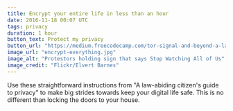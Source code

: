 ```yaml
---
title: Encrypt your entire life in less than an hour
date: 2016-11-18 00:07 UTC
tags: privacy
duration: 1 hour
button_text: Protect my privacy
button_url: "https://medium.freecodecamp.com/tor-signal-and-beyond-a-law-abiding-citizens-guide-to-privacy-1a593f2104c3#.2x9a9keu0"
image_url: "encrypt-everything.jpg"
image_alt: "Protestors holding sign that says Stop Watching All of Us"
image_credit: "Flickr/Elvert Barnes"
---
```


Use these straightforward instructions from "A law-abiding citizen's guide to
privacy" to make big strides towards keep your digital life safe. This is no
different than locking the doors to your house.
